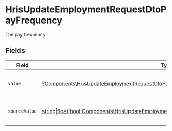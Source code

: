 # HrisUpdateEmploymentRequestDtoPayFrequency

The pay frequency


## Fields

| Field                                                                                                                                                                              | Type                                                                                                                                                                               | Required                                                                                                                                                                           | Description                                                                                                                                                                        | Example                                                                                                                                                                            |
| ---------------------------------------------------------------------------------------------------------------------------------------------------------------------------------- | ---------------------------------------------------------------------------------------------------------------------------------------------------------------------------------- | ---------------------------------------------------------------------------------------------------------------------------------------------------------------------------------- | ---------------------------------------------------------------------------------------------------------------------------------------------------------------------------------- | ---------------------------------------------------------------------------------------------------------------------------------------------------------------------------------- |
| `value`                                                                                                                                                                            | [?Components\HrisUpdateEmploymentRequestDtoPayFrequencyValue](../../Models/Components/HrisUpdateEmploymentRequestDtoPayFrequencyValue.md)                                          | :heavy_minus_sign:                                                                                                                                                                 | The pay frequency of the job postings.                                                                                                                                             | hourly                                                                                                                                                                             |
| `sourceValue`                                                                                                                                                                      | [string\|float\|bool\|Components\HrisUpdateEmploymentRequestDtoSourceValuePayFrequency4\|array\|null](../../Models/Components/HrisUpdateEmploymentRequestDtoPayFrequencySourceValue.md) | :heavy_minus_sign:                                                                                                                                                                 | The source value of the pay frequency.                                                                                                                                             | Hourly                                                                                                                                                                             |